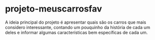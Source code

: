 # projeto-meuscarrosfav
 A ideia principal do projeto é apresentar quais são os carros que mais considero interessante, contando um pouquinho da história de cada um deles e informar algumas características bem específicas de cada um. 
